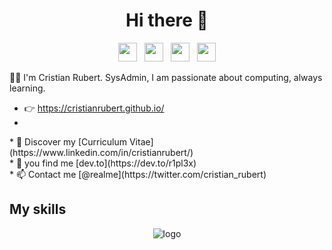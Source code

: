 

<h1 align="center">Hi there 👋</h1>

<p align='center'>
<a href="https://dev.to/r1pl3x"><img height="30" src="https://raw.githubusercontent.com/WaylonWalker/WaylonWalker/main/icon/dev.png"></a>&nbsp;&nbsp;
<a href="https://twitter.com/cristian_rubert"><img height="30" src="https://github.com/WaylonWalker/WaylonWalker/blob/main/icon/twitter.png?raw=true"></a>&nbsp;&nbsp;
<a href="https://instagram.com/r1pl3x"><img height="30" src="https://github.com/WaylonWalker/WaylonWalker/blob/main/icon/instagram.jpg?raw=true"></a>&nbsp;&nbsp;
<a href="https://www.linkedin.com/in/cristianrubert/"><img height="30" src="https://github.com/WaylonWalker/WaylonWalker/blob/main/icon/linkedin.png?raw=true"></a>
</p>

<p> 👨‍💻 I'm Cristian Rubert. SysAdmin, I am passionate about computing, always learning.</p>

* 👉 https://cristianrubert.github.io/
* 
<p> 
* 💼 Discover my [Curriculum Vitae](https://www.linkedin.com/in/cristianrubert/)<br/>
* 🚧 you find me [dev.to](https://dev.to/r1pl3x) <br/>
* 📫 Contact me [@realme](https://twitter.com/cristian_rubert)
</p>

## My skills
<p align="center">
  <img align="center" alt="logo" src="https://github.com/R1pl3x/R1pl3x/blob/master/icon/pack.jpg" />
</p>
